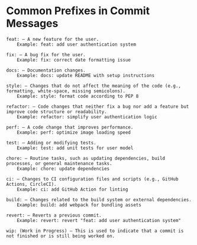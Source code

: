 # Common Prefixes in Commit Messages

    feat: – A new feature for the user.
        Example: feat: add user authentication system

    fix: – A bug fix for the user.
        Example: fix: correct date formatting issue

    docs: – Documentation changes.
        Example: docs: update README with setup instructions

    style: – Changes that do not affect the meaning of the code (e.g., formatting, white-space, missing semicolons).
        Example: style: format code according to PEP 8

    refactor: – Code changes that neither fix a bug nor add a feature but improve code structure or readability.
        Example: refactor: simplify user authentication logic

    perf: – A code change that improves performance.
        Example: perf: optimize image loading speed

    test: – Adding or modifying tests.
        Example: test: add unit tests for user model

    chore: – Routine tasks, such as updating dependencies, build processes, or general maintenance tasks.
        Example: chore: update dependencies

    ci: – Changes to CI configuration files and scripts (e.g., GitHub Actions, CircleCI).
        Example: ci: add GitHub Action for linting

    build: – Changes related to the build system or external dependencies.
        Example: build: add webpack for bundling assets

    revert: – Reverts a previous commit.
        Example: revert: revert "feat: add user authentication system"

    wip: (Work in Progress) – This is used to indicate that a commit is not finished or is still being worked on.